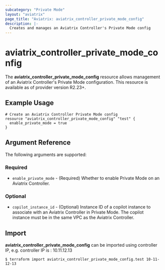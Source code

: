 ```yaml
---
subcategory: "Private Mode"
layout: "aviatrix"
page_title: "Aviatrix: aviatrix_controller_private_mode_config"
description: |-
  Creates and manages an Aviatrix Controller's Private Mode config
---
```


# aviatrix_controller_private_mode_config

The **aviatrix_controller_private_mode_config** resource allows management of an Aviatrix Controller's Private Mode configuration. This resource is available as of provider version R2.23+.

## Example Usage

```hcl
# Create an Aviatrix Controller Private Mode config
resource "aviatrix_controller_private_mode_config" "test" {
  enable_private_mode = true
}
```


## Argument Reference

The following arguments are supported:

### Required
* `enable_private_mode` - (Required) Whether to enable Private Mode on an Aviatrix Controller.

### Optional
* `copilot_instance_id` - (Optional) Instance ID of a copilot instance to associate with an Aviatrix Controller in Private Mode. The copilot instance must be in the same VPC as the Aviatrix Controller.


## Import

**aviatrix_controller_private_mode_config** can be imported using controller IP, e.g. controller IP is : 10.11.12.13

```
$ terraform import aviatrix_controller_private_mode_config.test 10-11-12-13
```
